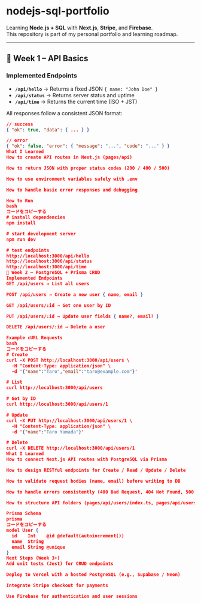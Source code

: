 # nodejs-sql-portfolio

Learning **Node.js + SQL** with **Next.js**, **Stripe**, and **Firebase**.  
This repository is part of my personal portfolio and learning roadmap.

---

## 📌 Week 1 – API Basics

### Implemented Endpoints
- **`/api/hello`** → Returns a fixed JSON `{ name: "John Doe" }`
- **`/api/status`** → Returns server status and uptime
- **`/api/time`** → Returns the current time (ISO + JST)

All responses follow a consistent JSON format:
```json
// success
{ "ok": true, "data": { ... } }

// error
{ "ok": false, "error": { "message": "...", "code": "..." } }
What I Learned
How to create API routes in Next.js (pages/api)

How to return JSON with proper status codes (200 / 400 / 500)

How to use environment variables safely with .env

How to handle basic error responses and debugging

How to Run
bash
コードをコピーする
# install dependencies
npm install

# start development server
npm run dev

# test endpoints
http://localhost:3000/api/hello
http://localhost:3000/api/status
http://localhost:3000/api/time
📌 Week 2 – PostgreSQL + Prisma CRUD
Implemented Endpoints
GET /api/users → List all users

POST /api/users → Create a new user { name, email }

GET /api/users/:id → Get one user by ID

PUT /api/users/:id → Update user fields { name?, email? }

DELETE /api/users/:id → Delete a user

Example cURL Requests
bash
コードをコピーする
# Create
curl -X POST http://localhost:3000/api/users \
  -H "Content-Type: application/json" \
  -d '{"name":"Taro","email":"taro@example.com"}'

# List
curl http://localhost:3000/api/users

# Get by ID
curl http://localhost:3000/api/users/1

# Update
curl -X PUT http://localhost:3000/api/users/1 \
  -H "Content-Type: application/json" \
  -d '{"name":"Taro Yamada"}'

# Delete
curl -X DELETE http://localhost:3000/api/users/1
What I Learned
How to connect Next.js API routes with PostgreSQL via Prisma

How to design RESTful endpoints for Create / Read / Update / Delete

How to validate request bodies (name, email) before writing to DB

How to handle errors consistently (400 Bad Request, 404 Not Found, 500 Internal Error)

How to structure API folders (pages/api/users/index.ts, pages/api/users/[id].ts)

Prisma Schema
prisma
コードをコピーする
model User {
  id    Int    @id @default(autoincrement())
  name  String
  email String @unique
}
Next Steps (Week 3+)
Add unit tests (Jest) for CRUD endpoints

Deploy to Vercel with a hosted PostgreSQL (e.g., Supabase / Neon)

Integrate Stripe checkout for payments

Use Firebase for authentication and user sessions